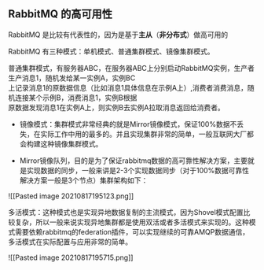 ## **RabbitMQ 的高可用性**

RabbitMQ 是比较有代表性的，因为是基于**主从**（**非分布式**）做高可用的

RabbitMQ 有三种模式：单机模式、普通集群模式、镜像集群模式。

普通集群模式，有服务器ABC，在服务器ABC上分别启动RabbitMQ实例，生产者生产消息1，随机发给某一实例A，实例BC  
上记录消息1的原数据信息（比如消息1具体信息在示例A上）,消费者消费消息，随机连接某个示例B，消费消息1，实例B根据  
原数据发现消息1在实例A上，则实例B去实例A拉取消息返回给消费者。

-   镜像模式：集群模式非常经典的就是Mirror镜像模式，保证100%数据不丢失，在实际工作中用的最多的。并且实现集群非常的简单，一般互联网大厂都会构建这种镜像集群模式。
    
-   Mirror镜像队列，目的是为了保证rabbitmq数据的高可靠性解决方案，主要就是实现数据的同步，一般来讲是2-3个实现数据同步（对于100%数据可靠性解决方案一般是3个节点）集群架构如下：
    
![[Pasted image 20210817195123.png]]

多活模式：这种模式也是实现异地数据复制的主流模式，因为Shovel模式配置比较复杂，所以一般来说实现异地集群都是使用双活或者多活模式来实现的。这种模式需要依赖rabbitmq的federation插件，可以实现继续的可靠AMQP数据通信，多活模式在实际配置与应用非常的简单。


![[Pasted image 20210817195715.png]]